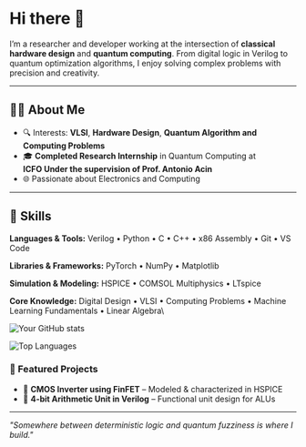 # Hi there 👋

I’m a researcher and developer working at the intersection of **classical hardware design** and **quantum computing**.
From digital logic in Verilog to quantum optimization algorithms, I enjoy solving complex problems with precision and creativity.

---

## 👩‍💻 About Me

* 🔍 Interests: **VLSI**, **Hardware Design**, **Quantum Algorithm and Computing Problems**
* 🎓 **Completed Research Internship** in Quantum Computing at **ICFO Under the supervision of Prof. Antonio Acin**
* 🌐 Passionate about Electronics and Computing 

---

## 🧰 Skills

**Languages & Tools:**
Verilog • Python • C • C++ • x86 Assembly • Git • VS Code

**Libraries & Frameworks:**
PyTorch • NumPy • Matplotlib

**Simulation & Modeling:**
HSPICE • COMSOL Multiphysics • LTspice

**Core Knowledge:**
Digital Design • VLSI • Computing Problems • Machine Learning Fundamentals • Linear Algebra\\


![Your GitHub stats](https://github-readme-stats.vercel.app/api?username=Niyati-2005&show_icons=true&count_private=true&theme=radical)

![Top Languages](https://github-readme-stats.vercel.app/api/top-langs/?username=Niyati-2005&layout=compact&theme=radical)


### 📌 Featured Projects

- 🔬 **CMOS Inverter using FinFET** – Modeled & characterized in HSPICE
- 🔢 **4-bit Arithmetic Unit in Verilog** – Functional unit design for ALUs

---

*"Somewhere between deterministic logic and quantum fuzziness is where I build."*

